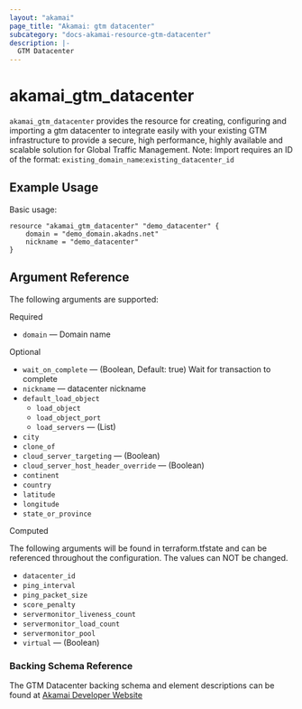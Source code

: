 ```yaml
---
layout: "akamai"
page_title: "Akamai: gtm datacenter"
subcategory: "docs-akamai-resource-gtm-datacenter"
description: |-
  GTM Datacenter
---
```


# akamai_gtm_datacenter

`akamai_gtm_datacenter` provides the resource for creating, configuring and importing a gtm datacenter to integrate easily with your existing GTM infrastructure to provide a secure, high performance, highly available and scalable solution for Global Traffic Management. Note: Import requires an ID of the format: `existing_domain_name`:`existing_datacenter_id`

## Example Usage

Basic usage:

```hcl
resource "akamai_gtm_datacenter" "demo_datacenter" {
    domain = "demo_domain.akadns.net"
    nickname = "demo_datacenter"
}
```

## Argument Reference

The following arguments are supported:

Required

* `domain` — Domain name 

Optional
 
* `wait_on_complete` — (Boolean, Default: true) Wait for transaction to complete
* `nickname` — datacenter nickname
* `default_load_object`
  * `load_object`
  * `load_object_port`
  * `load_servers` — (List)
* `city`
* `clone_of`
* `cloud_server_targeting` — (Boolean)
* `cloud_server_host_header_override` — (Boolean)
* `continent`
* `country`
* `latitude`
* `longitude`
* `state_or_province`

Computed

The following arguments will be found in terraform.tfstate and can be referenced throughout the configuration. The values can NOT be changed.

* `datacenter_id`
* `ping_interval`
* `ping_packet_size`
* `score_penalty`
* `servermonitor_liveness_count`
* `servermonitor_load_count`
* `servermonitor_pool`
* `virtual` — (Boolean)

### Backing Schema Reference

The GTM Datacenter backing schema and element descriptions can be found at [Akamai Developer Website](https://developer.akamai.com/api/web_performance/global_traffic_management/v1.html#datacenter)

